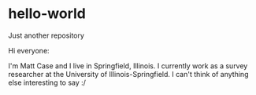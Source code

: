 # hello-world
Just another repository

Hi everyone:

I'm Matt Case and I live in Springfield, Illinois. I currently work as a survey researcher at the University of Illinois-Springfield. I can't think of anything else interesting to say :/
